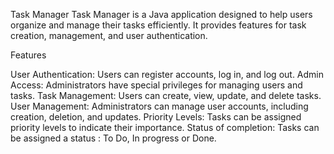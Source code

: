 Task Manager
Task Manager is a Java application designed to help users organize and manage their tasks efficiently. It provides features for task creation, management, and user authentication.

Features

User Authentication: Users can register accounts, log in, and log out.
Admin Access: Administrators have special privileges for managing users and tasks.
Task Management: Users can create, view, update, and delete tasks.
User Management: Administrators can manage user accounts, including creation, deletion, and updates.
Priority Levels: Tasks can be assigned priority levels to indicate their importance.
Status of completion: Tasks can be assigned a status : To Do, In progress or Done.

